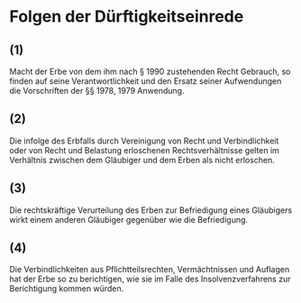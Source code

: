 # Folgen der Dürftigkeitseinrede



## (1)

 Macht der Erbe von dem ihm nach § 1990 zustehenden Recht Gebrauch, so finden auf seine Verantwortlichkeit und den Ersatz seiner Aufwendungen die Vorschriften der §§ 1978, 1979 Anwendung.

## (2)

 Die infolge des Erbfalls durch Vereinigung von Recht und Verbindlichkeit oder von Recht und Belastung erloschenen Rechtsverhältnisse gelten im Verhältnis zwischen dem Gläubiger und dem Erben als nicht erloschen.

## (3)

 Die rechtskräftige Verurteilung des Erben zur Befriedigung eines Gläubigers wirkt einem anderen Gläubiger gegenüber wie die Befriedigung.

## (4)

 Die Verbindlichkeiten aus Pflichtteilsrechten, Vermächtnissen und Auflagen hat der Erbe so zu berichtigen, wie sie im Falle des Insolvenzverfahrens zur Berichtigung kommen würden. 

